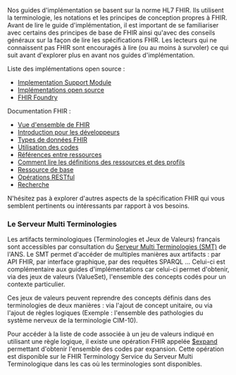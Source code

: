 Nos guides d'implémentation se basent sur la norme HL7 FHIR. Ils utilisent la terminologie, les notations et les principes de conception propres à FHIR. Avant de lire le guide d'implémentation, il est important de se familiariser avec certains des principes de base de FHIR ainsi qu'avec des conseils généraux sur la façon de lire les spécifications FHIR. Les lecteurs qui ne connaissent pas FHIR sont encouragés à lire (ou au moins à survoler) ce qui suit avant d'explorer plus en avant nos guides d'implémentation.

Liste des implémentations open source :

<ul>
  <li>
   <a href="https://hl7.org/fhir/R4/implsupport-module.html">Implementation Support Module</a>
  </li>
    <li>
   <a href="https://confluence.hl7.org/display/FHIR/Open+Source+Implementations">Implémentations open source</a>
  </li>
    <li>
   <a href="https://foundry.hl7.org">FHIR Foundry</a>
  </li>
</ul>

Documentation FHIR :

<ul>
  <li>
   <a href="http://hl7.org/fhir/R4/overview.html">Vue d'ensemble de FHIR</a>
  </li>
  <li>
   <a href="http://hl7.org/fhir/R4/overview-dev.html">Introduction pour les développeurs</a>
  </li>
  <li>
   <a href="http://hl7.org/fhir/R4/datatypes.html">Types de données FHIR</a>
  </li>
  <li>
   <a href="http://hl7.org/fhir/R4/terminologies.html">Utilisation des codes</a>
  </li>
  <li>
   <a href="http://hl7.org/fhir/R4/references.html">Références entre ressources</a>
  </li>
  <li>
   <a href="http://hl7.org/fhir/R4/formats.html">Comment lire les définitions des ressources et des profils</a>
  </li>
  <li>
   <a href="http://hl7.org/fhir/R4/resource.html">Ressource de base</a>
  </li>
  <li>
   <a href="http://hl7.org/fhir/R4/http.html">Opérations RESTful</a>
  </li>
  <li>
   <a href="http://hl7.org/fhir/R4/search.html">Recherche</a>
  </li>
 </ul>

N'hésitez pas à explorer d'autres aspects de la spécification FHIR qui vous semblent pertinents ou intéressants par rapport à vos besoins.

### Le Serveur Multi Terminologies

Les artifacts terminologiques (Terminologies et Jeux de Valeurs) français sont accessibles par consultation du [Serveur Multi Terminologies (SMT)](https://smt.esante.gouv.fr) de l'ANS. Le SMT permet d'accéder de multiples manières aux artifacts : par API FHIR, par interface graphique, par des requêtes SPARQL ... Celui-ci est complémentaire aux guides d'implémentations car celui-ci permet d'obtenir, via des jeux de valeurs (ValueSet), l'ensemble des concepts codés pour un contexte particulier.

Ces jeux de valeurs peuvent reprendre des concepts définis dans des terminologies de deux manières : via l'ajout de concept unitaire, ou via l'ajout de règles logiques (Exemple : l'ensemble des pathologies du système nerveux de la terminologie CIM-10).

Pour accéder à la liste de code associée à un jeu de valeurs indiqué en utilisant une règle logique, il existe une opération FHIR appelée [$expand](https://www.hl7.org/fhir/R4/valueset-operation-expand.html) permettant d'obtenir l'ensemble des codes par expansion. Cette opération est disponible sur le FHIR Terminology Service du Serveur Multi Terminologique dans les cas où les terminologies sont disponibles.

